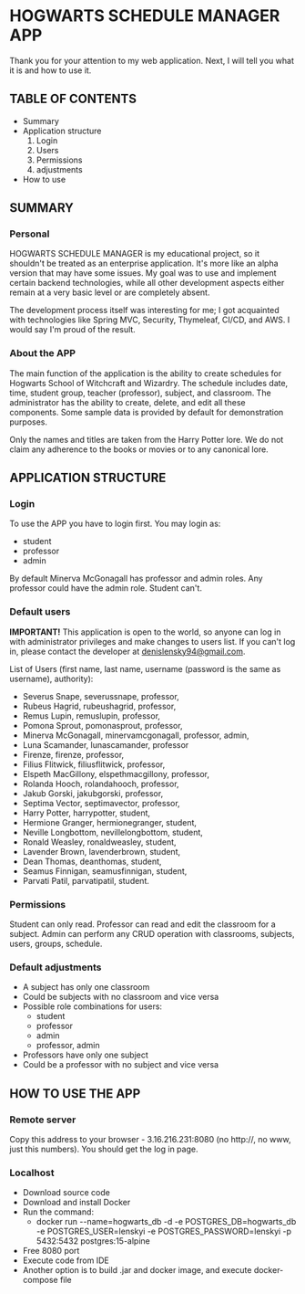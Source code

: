 # HOGWARTS SCHEDULE MANAGER APP

Thank you for your attention to my web application. Next, I will tell you what it is and how to use it.

## TABLE OF CONTENTS

+ Summary
+ Application structure
  1. Login
  2. Users
  3. Permissions
  4. adjustments
+ How to use

## SUMMARY

### Personal

HOGWARTS SCHEDULE MANAGER is my educational project, so it shouldn't be treated as an enterprise application. It's more like an alpha version that may have some issues. My goal was to use and implement certain backend technologies, while all other development aspects either remain at a very basic level or are completely absent.

The development process itself was interesting for me; I got acquainted with technologies like Spring MVC, Security, Thymeleaf, CI/CD, and AWS. I would say I'm proud of the result.

### About the APP

The main function of the application is the ability to create schedules for Hogwarts School of Witchcraft and Wizardry. The schedule includes date, time, student group, teacher (professor), subject, and classroom. The administrator has the ability to create, delete, and edit all these components. Some sample data is provided by default for demonstration purposes.

Only the names and titles are taken from the Harry Potter lore. We do not claim any adherence to the books or movies or to any canonical lore.

## APPLICATION STRUCTURE

### Login

To use the APP you have to login first. You may login as:
+ student
+ professor
+ admin

By default Minerva McGonagall has professor and admin roles. Any professor could have the admin role. Student can't.

### Default users

**IMPORTANT!** This application is open to the world, so anyone can log in with administrator privileges and make changes to users list. If you can't log in, please contact the developer at denislensky94@gmail.com.

List of Users (first name, last name, username (password is the same as username), authority):

+ Severus Snape, severussnape, professor,
+ Rubeus Hagrid, rubeushagrid, professor,
+ Remus Lupin, remuslupin, professor,
+ Pomona Sprout, pomonasprout, professor,
+ Minerva McGonagall, minervamcgonagall, professor, admin,
+ Luna Scamander, lunascamander, professor
+ Firenze, firenze, professor,
+ Filius Flitwick, filiusflitwick, professor,
+ Elspeth MacGillony, elspethmacgillony, professor,
+ Rolanda Hooch, rolandahooch, professor,
+ Jakub Gorski, jakubgorski, professor,
+ Septima Vector, septimavector, professor,
+ Harry Potter, harrypotter, student,
+ Hermione Granger, hermionegranger, student,
+ Neville Longbottom, nevillelongbottom, student,
+ Ronald Weasley, ronaldweasley, student,
+ Lavender Brown, lavenderbrown, student,
+ Dean Thomas, deanthomas, student,
+ Seamus Finnigan, seamusfinnigan, student,
+ Parvati Patil, parvatipatil, student.

### Permissions

Student can only read.
Professor can read and edit the classroom for a subject.
Admin can perform any CRUD operation with classrooms, subjects, users, groups, schedule.

### Default adjustments
+ A subject has only one classroom
+ Could be subjects with no classroom and vice versa
+ Possible role combinations for users:
  + student
  + professor
  + admin
  + professor, admin
+ Professors have only one subject
+ Could be a professor with no subject and vice versa

## HOW TO USE THE APP

### Remote server

Copy this address to your browser - 3.16.216.231:8080 (no http://, no www, just this numbers). You should get the log in page.

### Localhost
+ Download source code
+ Download and install Docker
+ Run the command:
  + docker run --name=hogwarts_db -d -e POSTGRES_DB=hogwarts_db -e POSTGRES_USER=lenskyi -e POSTGRES_PASSWORD=lenskyi -p 5432:5432 postgres:15-alpine
+ Free 8080 port
+ Execute code from IDE
+ Another option is to build .jar and docker image, and execute docker-compose file